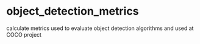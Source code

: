 # object_detection_metrics
calculate metrics used to evaluate object detection algorithms and used at COCO project
